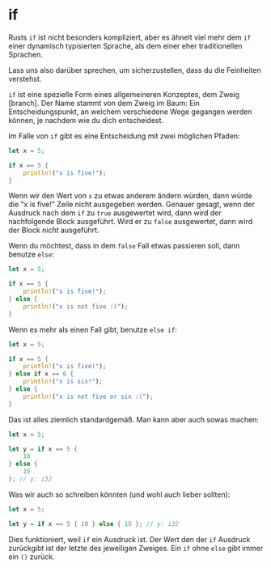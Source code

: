 # if

Rusts `if` ist nicht besonders kompliziert, aber es ähnelt viel mehr dem
`if` einer dynamisch typisierten Sprache, als dem einer
eher traditionellen Sprachen.

Lass uns also darüber sprechen, um sicherzustellen, dass du die Feinheiten
verstehst.

`if` ist eine spezielle Form eines allgemeineren Konzeptes, dem Zweig [branch].
Der Name stammt von dem Zweig im Baum: Ein Entscheidungspunkt, an welchem
verschiedene Wege gegangen werden können, je nachdem wie du dich entscheidest.

Im Falle von `if` gibt es eine Entscheidung mit zwei möglichen Pfaden:

```rust
let x = 5;

if x == 5 {
    println!("x is five!");
}
```

Wenn wir den Wert von `x` zu etwas anderem ändern würden, dann würde die
"x is five!" Zeile nicht ausgegeben werden. Genauer gesagt, wenn der Ausdruck
nach dem `if` zu `true` ausgewertet wird, dann wird der
nachfolgende Block ausgeführt. Wird er zu `false` ausgewertet,
dann wird der Block *nicht* ausgeführt.

Wenn du möchtest, dass in dem `false` Fall etwas passieren soll,
dann benutze `else`:

```rust
let x = 5;

if x == 5 {
    println!("x is five!");
} else {
    println!("x is not five :(");
}
```

Wenn es mehr als einen Fall gibt, benutze `else if`:

```rust
let x = 5;

if x == 5 {
    println!("x is five!");
} else if x == 6 {
    println!("x is six!");
} else {
    println!("x is not five or six :(");
}
```

Das ist alles ziemlich standardgemäß. Man kann aber auch sowas machen:

```rust
let x = 5;

let y = if x == 5 {
    10
} else {
    15
}; // y: i32
```

Was wir auch so schreiben könnten (und wohl auch lieber sollten):

```rust
let x = 5;

let y = if x == 5 { 10 } else { 15 }; // y: i32
```

Dies funktioniert, weil `if` ein Ausdruck ist. Der Wert den der `if` Ausdruck
zurückgibt ist der letzte des jeweiligen Zweiges.
Ein `if` ohne `else` gibt immer ein `()` zurück.

